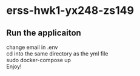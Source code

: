 # erss-hwk1-yx248-zs149



## Run the applicaiton

change email in .env
</br>
cd into the same directory as the yml file
</br>
sudo docker-compose up
</br>
Enjoy!





